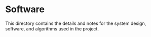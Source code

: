 # Software

This directory contains the details and notes for the system design, software, and algorithms used in the project.